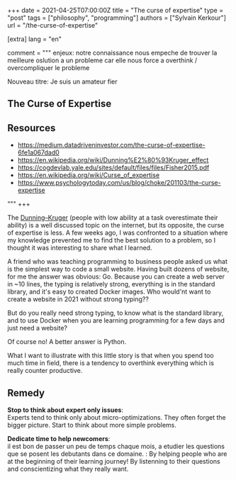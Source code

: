 +++
date = 2021-04-25T07:00:00Z
title = "The curse of expertise"
type = "post"
tags = ["philosophy", "programming"]
authors = ["Sylvain Kerkour"]
url = "/the-curse-of-expertise"

[extra]
lang = "en"

comment = """
enjeux: notre connaissance nous empeche de trouver la meilleure oslution a un probleme car elle nous force a overthink / overcompliquer le probleme



Nouveau titre:
Je suis un amateur fier

## The Curse of Expertise


## Resources
* https://medium.datadriveninvestor.com/the-curse-of-expertise-6fe1a067dad0
* https://en.wikipedia.org/wiki/Dunning%E2%80%93Kruger_effect
* https://cogdevlab.yale.edu/sites/default/files/files/Fisher2015.pdf
* https://en.wikipedia.org/wiki/Curse_of_expertise
* https://www.psychologytoday.com/us/blog/choke/201103/the-curse-expertise


"""
+++




The [Dunning–Kruger](https://en.wikipedia.org/wiki/Dunning%E2%80%93Kruger_effect) (people with low ability at a task overestimate their ability) is a well discussed topic on the internet, but its opposite, the curse of expertise is less. A few weeks ago, I was confronted to a situation where my knowledge prevented me to find the best solution to a problem, so I thought it was interesting to share what I learned.

A friend who was teaching programming to business people asked us what is the simplest way to code a small website. Having built dozens of website, for me the answer was obvious:
Go. Because you can create a web server in ~10 lines, the typing is relatively strong, everything is in the standard library, and it's easy to created Docker images. Who would'nt want to create a website in 2021 without strong typing??

But do you really need strong typing, to know what is the standard library, and to use Docker when you are learning programming for a few days and just need a website?

Of course no! A better answer is Python.

What I want to illustrate with this little story is that when you spend too much time in field, there is a tendency to overthink everything which is really counter productive.


## Remedy


**Stop to think about expert only issues**: <br />
Experts tend to think only about micro-optimizations. They often forget the bigger picture. Start to think about more simple problems.


**Dedicate time to help newcomers**: <br />
il est bon de passer un peu de temps chaque mois, a etudier les questions que se posent les debutants dans ce domaine.
: By helping people who are at the beginning of their learning journey! By listenning to their questions and conscientizing what they really want.

